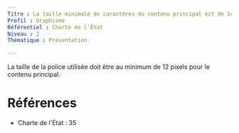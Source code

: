 ```yaml
---
Titre : La taille minimale de caractères du contenu principal est de 14 pixels (valeur calculée).
Profil : Graphisme
Référentiel : Charte de l'État
Niveau : 2
Thématique : Présentation

---
```

La taille de la police utilisée doit être au minimum de 12 pixels pour le contenu principal.

# Références

*   Charte de l'État : 35